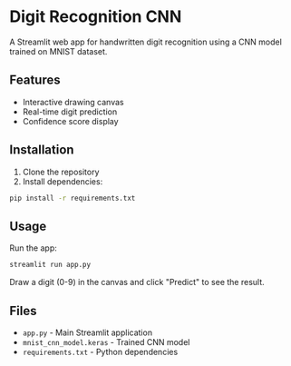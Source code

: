 # Digit Recognition CNN

A Streamlit web app for handwritten digit recognition using a CNN model trained on MNIST dataset.

## Features
- Interactive drawing canvas
- Real-time digit prediction
- Confidence score display

## Installation

1. Clone the repository
2. Install dependencies:
```bash
pip install -r requirements.txt
```

## Usage

Run the app:
```bash
streamlit run app.py
```

Draw a digit (0-9) in the canvas and click "Predict" to see the result.

## Files
- `app.py` - Main Streamlit application
- `mnist_cnn_model.keras` - Trained CNN model
- `requirements.txt` - Python dependencies